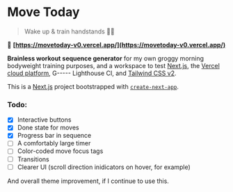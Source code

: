 # Move Today

> Wake up & train handstands 🤸‍♂️

🔗 **[https://movetoday-v0.vercel.app/](https://movetoday-v0.vercel.app/)**

**Brainless workout sequence generator** for my own groggy morning bodyweight training purposes, and a workspace to test [Next.js](https://nextjs.org/), the [Vercel cloud platform](https://vercel.com), G----- Lighthouse CI, and [Tailwind CSS v2](https://github.com/tailwindlabs/tailwindcss).

This is a [Next.js](https://nextjs.org/) project bootstrapped with [`create-next-app`](https://github.com/vercel/next.js/tree/canary/packages/create-next-app).

### Todo:

- [x] Interactive buttons
- [x] Done state for moves
- [x] Progress bar in sequence
- [ ] A comfortably large timer
- [ ] Color-coded move focus tags
- [ ] Transitions
- [ ] Clearer UI (scroll direction inidicators on hover, for example)

And overall theme improvement, if I continue to use this.
